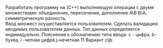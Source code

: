 Разработать программу на  (C++) выполняющую операции с двумя множествами: объединение, пересечение, дополнение A\B B\A, симметрическую разность.  
Ввод множест осущеставляется пользователем. Сделать валидацию вводимых пользователем данных. Тип данных определяется индивидуально.  Пояснение к обозначению типа ввода: с - цифра, b-буква, i -четная цифра.j-нечетная
11 Вариант	cijb
